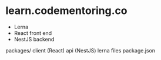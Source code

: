 # learn.codementoring.co
- Lerna
- React front end
- NestJS backend



packages/
  client (React)
  api (NestJS)
lerna files
package.json

